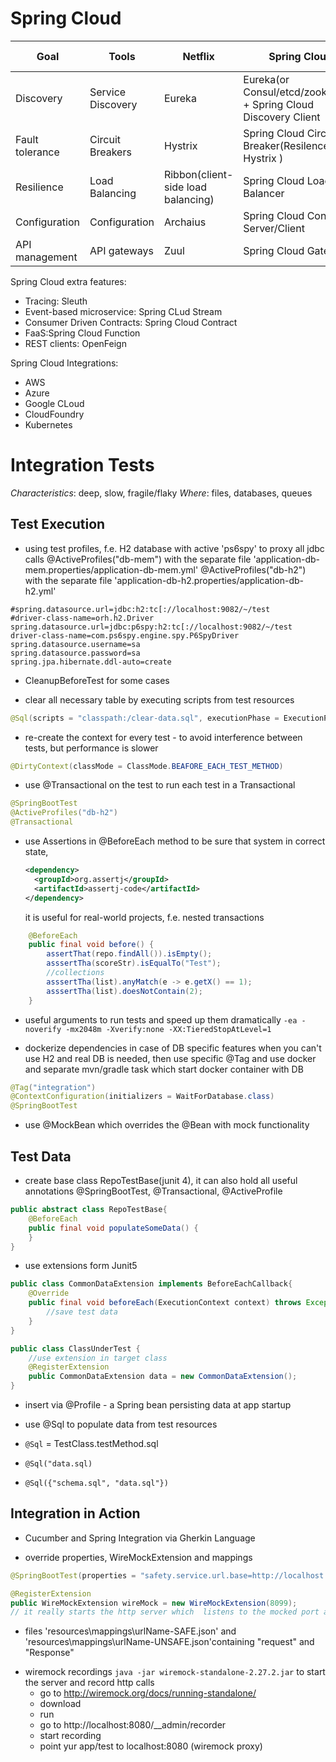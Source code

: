 # Spring Cloud

| Goal | Tools | Netflix | Spring Cloud | Kubernetes(K8s + Istio) |
| --- | --- | --- | --- | --- |
| Discovery | Service Discovery | Eureka | Eureka(or Consul/etcd/zookeeper) + Spring Cloud Discovery Client | K8S DNS |
| Fault tolerance | Circuit Breakers | Hystrix| Spring Cloud Circuit Breaker(Resilence4j, Hystrix ) | services + liveness / readiness |
| Resilience | Load Balancing | Ribbon(client-side load balancing) | Spring Cloud Load Balancer | Istio 'service mesh' |
| Configuration | Configuration | Archaius | Spring Cloud Config Server/Client | ConfigMap +  Secrets  |
| API management  | API gateways  | Zuul | Spring Cloud Gateway | Istio 'service mesh' |

Spring Cloud extra features:
* Tracing: Sleuth
* Event-based microservice: Spring CLud Stream
* Consumer Driven Contracts: Spring Cloud Contract
* FaaS:Spring Cloud Function
* REST clients: OpenFeign

Spring Cloud Integrations:
* AWS
* Azure
* Google CLoud
* CloudFoundry
* Kubernetes

# Integration Tests

*Characteristics*: deep, slow, fragile/flaky
*Where*: files, databases, queues

## Test Execution

* using test profiles, f.e. H2 database with active 'ps6spy' to proxy all jdbc calls
@ActiveProfiles("db-mem") with the separate file 'application-db-mem.properties/application-db-mem.yml'
@ActiveProfiles("db-h2") with the separate file 'application-db-h2.properties/application-db-h2.yml'
```properties
#spring.datasource.url=jdbc:h2:tc[://localhost:9082/~/test
#driver-class-name=orh.h2.Driver
spring.datasource.url=jdbc:p6spy:h2:tc[://localhost:9082/~/test
driver-class-name=com.ps6spy.engine.spy.P6SpyDriver
spring.datasource.username=sa
spring.datasource.password=sa
spring.jpa.hibernate.ddl-auto=create
```

* CleanupBeforeTest for some cases

* clear all necessary table by executing scripts from test resources
```java
@Sql(scripts = "classpath:/clear-data.sql", executionPhase = ExecutionPhase.BEFORE_EACH)
```

* re-create the context for every test - to avoid interference between tests, but performance is slower
```java
@DirtyContext(classMode = ClassMode.BEAFORE_EACH_TEST_METHOD)
```

* use @Transactional on the test to run each test in a Transactional
```java
@SpringBootTest
@ActiveProfiles("db-h2")
@Transactional
```

* use Assertions in @BeforeEach method to be sure that system in correct state,
  ```xml
  <dependency>
    <groupId>org.assertj</groupId>
    <artifactId>assertj-code</artifactId>
  </dependency>
  ```
  it is useful for real-world projects, f.e. nested transactions
```java
    @BeforeEach
    public final void before() {
        assertThat(repo.findAll()).isEmpty();
        asssertTha(scoreStr).isEqualTo("Test");
        //collections
        asssertTha(list).anyMatch(e -> e.getX() == 1);
        asssertTha(list).doesNotContain(2);
    }
```

* useful arguments to run tests and speed up them dramatically
`-ea -noverify -mx2048m -Xverify:none -XX:TieredStopAtLevel=1`

* dockerize dependencies in case of DB specific features when you can't use H2 and real DB is needed,
  then use specific @Tag and use docker and separate mvn/gradle task which start docker container with DB
```java
@Tag("integration")
@ContextConfiguration(initializers = WaitForDatabase.class)
@SpringBootTest
```

* use @MockBean which overrides the @Bean with mock functionality


## Test Data

* create base class RepoTestBase(junit 4), it can also hold all useful annotations @SpringBootTest, @Transactional, @ActiveProfile
```java
public abstract class RepoTestBase{
    @BeforeEach
    public final void populateSomeData() {
    }
}
```

* use extensions form Junit5
```java
public class CommonDataExtension implements BeforeEachCallback{
    @Override
    public final void beforeEach(ExecutionContext context) throws Exception {
        //save test data
    }
}

public class ClassUnderTest {
    //use extension in target class
    @RegisterExtension
    public CommonDataExtension data = new CommonDataExtension();
}
```

* insert via @Profile - a Spring bean persisting data at app startup

* use @Sql to populate data from test resources
* `@Sql` =  TestClass.testMethod.sql
* `@Sql("data.sql)`
* `@Sql({"schema.sql", "data.sql"})`


## Integration in Action

* Cucumber and Spring Integration via Gherkin Language

* override properties, WireMockExtension and mappings
```java
@SpringBootTest(properties = "safety.service.url.base=http://localhost:8099")

@RegisterExtension
public WireMockExtension wireMock = new WireMockExtension(8099);
// it really starts the http server which  listens to the mocked port and responds with some data
```
+ files 'resources\mappings\urlName-SAFE.json' and 'resources\mappings\urlName-UNSAFE.json'containing "request" and "Response"

* wiremock recordings
  `java -jar wiremock-standalone-2.27.2.jar` to start the server and record http calls
  * go to http://wiremock.org/docs/running-standalone/
  * download
  * run
  * go to http://localhost:8080/__admin/recorder
  * start recording
  * point yur app/test to localhost:8080 (wiremock proxy)
